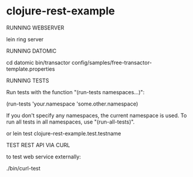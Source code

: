 clojure-rest-example
====================


RUNNING WEBSERVER

lein ring server



RUNNING DATOMIC

cd datomic
bin/transactor config/samples/free-transactor-template.properties





RUNNING TESTS

Run tests with the function "(run-tests namespaces...)":

(run-tests 'your.namespace 'some.other.namespace)

If you don't specify any namespaces, the current namespace is
used.  To run all tests in all namespaces, use "(run-all-tests)".

or lein test clojure-rest-example.test.testname





TEST REST API VIA CURL

to test web service externally:

./bin/curl-test

